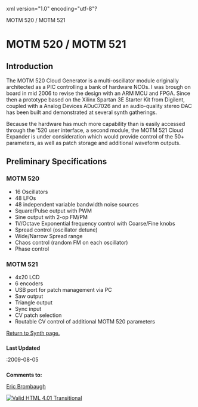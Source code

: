 xml version="1.0" encoding="utf-8"?



MOTM 520 / MOTM 521



# MOTM 520 / MOTM 521


## Introduction


The MOTM 520 Cloud Generator is a multi-oscillator module originally architected as a PIC controlling
a bank of hardware NCOs. I was brough on board in mid 2006 to revise the design with an
ARM MCU and FPGA. Since then a prototype based on the Xilinx Spartan 3E Starter Kit from
Digilent, coupled with a Analog Devices ADuC7026 and an audio-quality stereo DAC has
been built and demonstrated at several synth gatherings. 


Because the hardware has much more capability than is easily accessed through the '520
user interface, a second module, the MOTM 521 Cloud Expander is under consideration which would provide control of the
50+ parameters, as well as patch storage and additional waveform outputs.
 
## Preliminary Specifications


### MOTM 520


* 16 Oscillators
* 48 LFOs
* 48 independent variable bandwidth noise sources
* Square/Pulse output with PWM
* Sine output with 2-op FM/PM
* 1V/Octave Exponential frequency control with Coarse/Fine knobs
* Spread control (oscillator detune)
* Wide/Narrow Spread range
* Chaos control (random FM on each oscillator)
* Phase control


### MOTM 521


* 4x20 LCD
* 6 encoders
* USB port for patch management via PC
* Saw output
* Triangle output
* Sync input
* CV patch selection
* Routable CV control of additional MOTM 520 parameters


[Return to Synth page.](../index.html)
##### 
**Last Updated**


:2009-08-05
##### 
**Comments to:**


[Eric Brombaugh](mailto:ebrombaugh1@cox.net)

[![Valid HTML 4.01 Transitional](http://www.w3.org/Icons/valid-html401)](http://validator.w3.org/check?uri=referer)










